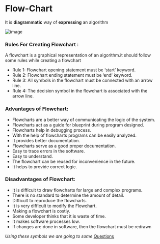 # Flow-Chart

It is **diagrammatic** way of **expressing** an algorithm

![image](https://github.com/user-attachments/assets/a1447051-59f2-4af9-81fb-f0c4fa1e5543)

### Rules For Creating Flowchart :

A flowchart is a graphical representation of an algorithm.it should follow some rules while creating a flowchart

- Rule 1: Flowchart opening statement must be ‘start’ keyword.
- Rule 2:  Flowchart ending statement must be ‘end’ keyword.
- Rule 3: All symbols in the flowchart must be connected with an arrow line.
- Rule 4: The decision symbol in the flowchart is associated with the arrow line.

 

### Advantages of Flowchart:

- Flowcharts are a better way of communicating the logic of the system.
- Flowcharts act as a guide for blueprint during program designed.
- Flowcharts help in debugging process.
- With the help of flowcharts programs can be easily analyzed.
- It provides better documentation.
- Flowcharts serve as a good proper documentation.
- Easy to trace errors in the software.
- Easy to understand.
- The flowchart can be reused for inconvenience in the future.
- It helps to provide correct logic.
 
### Disadvantages of Flowchart:

- It is difficult to draw flowcharts for large and complex programs.
- There is no standard to determine the amount of detail.
- Difficult to reproduce the flowcharts.
- It is very difficult to modify the Flowchart.
- Making a flowchart is costly.
- Some developer thinks that it is waste of time.
- It makes software processes low.
- If changes are done in software, then the flowchart must be redrawn
 

*Using these symbols we are going to some*
[Questions](https://github.com/VaibhavGoyal01/cpp-dsa-journey/edit/main/DAY-1/Flow-Charts/questions.md)
  

